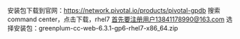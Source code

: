 安装包下载到官网：https://network.pivotal.io/products/pivotal-gpdb
搜索command center，点击下载，rhel7
首先要注册用户13841178990@163.com
选择安装包：greenplum-cc-web-6.3.1-gp6-rhel7-x86_64.zip
